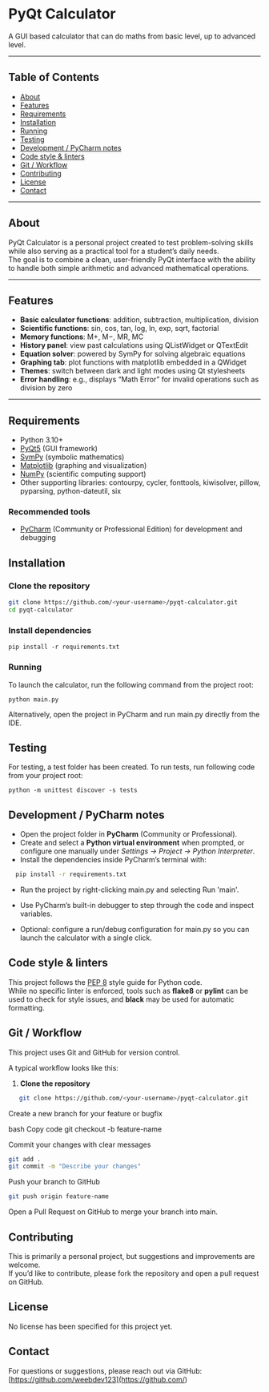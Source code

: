 # PyQt Calculator

A GUI based calculator that can do maths from basic level, up to advanced level.


---

## Table of Contents
- [About](#about)
- [Features](#features)
- [Requirements](#requirements)
- [Installation](#installation)
- [Running](#running)
- [Testing](#testing)
- [Development / PyCharm notes](#development--pycharm-notes)
- [Code style & linters](#code-style--linters)
- [Git / Workflow](#git--workflow)
- [Contributing](#contributing)
- [License](#license)
- [Contact](#contact)

---

## About
PyQt Calculator is a personal project created to test problem-solving skills while also serving as a practical tool for a student’s daily needs.  
The goal is to combine a clean, user-friendly PyQt interface with the ability to handle both simple arithmetic and advanced mathematical operations.

---

## Features
- **Basic calculator functions**: addition, subtraction, multiplication, division  
- **Scientific functions**: sin, cos, tan, log, ln, exp, sqrt, factorial  
- **Memory functions**: M+, M−, MR, MC  
- **History panel**: view past calculations using QListWidget or QTextEdit  
- **Equation solver**: powered by SymPy for solving algebraic equations  
- **Graphing tab**: plot functions with matplotlib embedded in a QWidget  
- **Themes**: switch between dark and light modes using Qt stylesheets  
- **Error handling**: e.g., displays “Math Error” for invalid operations such as division by zero


---

## Requirements
- Python 3.10+  
- [PyQt5](https://pypi.org/project/PyQt5/) (GUI framework)  
- [SymPy](https://www.sympy.org/) (symbolic mathematics)  
- [Matplotlib](https://matplotlib.org/) (graphing and visualization)  
- [NumPy](https://numpy.org/) (scientific computing support)  
- Other supporting libraries: contourpy, cycler, fonttools, kiwisolver, pillow, pyparsing, python-dateutil, six  

### Recommended tools
- [PyCharm](https://www.jetbrains.com/pycharm/) (Community or Professional Edition) for development and debugging  

## Installation

### Clone the repository
```bash
git clone https://github.com/<your-username>/pyqt-calculator.git
cd pyqt-calculator
```
### Install dependencies
```
pip install -r requirements.txt
```
### Running

To launch the calculator, run the following command from the project root:
```
python main.py
```
Alternatively, open the project in PyCharm and run main.py directly from the IDE.

## Testing
For testing, a test folder has been created. To run tests, run following code from your project root:
```
python -m unittest discover -s tests
```

## Development / PyCharm notes
- Open the project folder in **PyCharm** (Community or Professional).  
- Create and select a **Python virtual environment** when prompted, or configure one manually under *Settings → Project → Python Interpreter*.  
- Install the dependencies inside PyCharm’s terminal with:
```bash
  pip install -r requirements.txt
```
- Run the project by right-clicking main.py and selecting Run 'main'.

- Use PyCharm’s built-in debugger to step through the code and inspect variables.

- Optional: configure a run/debug configuration for main.py so you can launch the calculator with a single click.

## Code style & linters
This project follows the [PEP 8](https://peps.python.org/pep-0008/) style guide for Python code.  
While no specific linter is enforced, tools such as **flake8** or **pylint** can be used to check for style issues, and **black** may be used for automatic formatting.

## Git / Workflow
This project uses Git and GitHub for version control.

A typical workflow looks like this:
1. **Clone the repository**  
```bash
   git clone https://github.com/<your-username>/pyqt-calculator.git
```
Create a new branch for your feature or bugfix

bash
Copy code
git checkout -b feature-name

Commit your changes with clear messages

```bash
git add .
git commit -m "Describe your changes"
```
Push your branch to GitHub

```bash
git push origin feature-name
```
Open a Pull Request on GitHub to merge your branch into main.

## Contributing
This is primarily a personal project, but suggestions and improvements are welcome.  
If you’d like to contribute, please fork the repository and open a pull request on GitHub.

## License
No license has been specified for this project yet.

## Contact
For questions or suggestions, please reach out via GitHub:  
[https://github.com/weebdev123](https://github.com/<your-username>)
